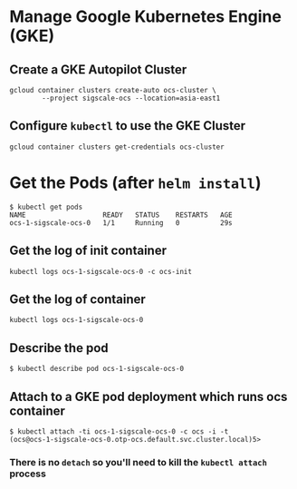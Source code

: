 # Manage Google Kubernetes Engine (GKE)

## Create a GKE Autopilot Cluster
	gcloud container clusters create-auto ocs-cluster \
			--project sigscale-ocs --location=asia-east1

## Configure `kubectl` to use the GKE Cluster
	gcloud container clusters get-credentials ocs-cluster

# Get the Pods (after `helm install`)
	$ kubectl get pods
	NAME                   READY   STATUS    RESTARTS   AGE
	ocs-1-sigscale-ocs-0   1/1     Running   0          29s

## Get the log of init container
	kubectl logs ocs-1-sigscale-ocs-0 -c ocs-init

## Get the log of container
	kubectl logs ocs-1-sigscale-ocs-0

## Describe the pod
	$ kubectl describe pod ocs-1-sigscale-ocs-0

## Attach to a GKE pod deployment which runs ocs container
	$ kubectl attach -ti ocs-1-sigscale-ocs-0 -c ocs -i -t
	(ocs@ocs-1-sigscale-ocs-0.otp-ocs.default.svc.cluster.local)5>
### There is no `detach` so you'll need to kill the `kubectl attach` process


